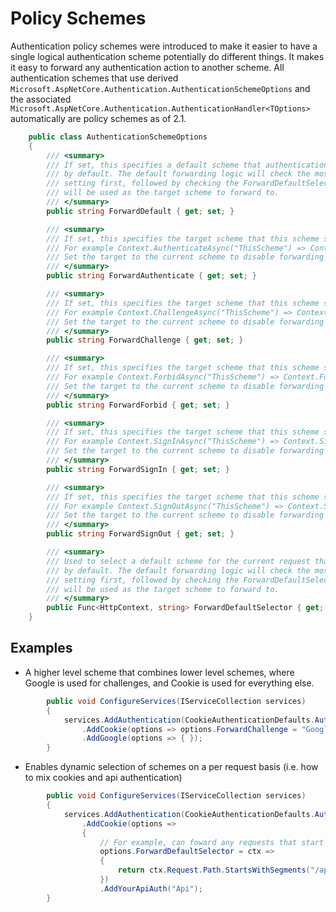 # Policy Schemes

Authentication policy schemes were introduced to make it easier to have a single logical authentication scheme potentially do different things. It makes it easy to forward any authentication action to another scheme.
All authentication schemes that use derived `Microsoft.AspNetCore.Authentication.AuthenticationSchemeOptions` and the associated `Microsoft.AspNetCore.Authentication.AuthenticationHandler<TOptions>` automatically are policy schemes as of 2.1.

```C#
    public class AuthenticationSchemeOptions
    {
        /// <summary>
        /// If set, this specifies a default scheme that authentication handlers should forward all authentication operations to
        /// by default. The default forwarding logic will check the most specific ForwardAuthenticate/Challenge/Forbid/SignIn/SignOut 
        /// setting first, followed by checking the ForwardDefaultSelector, followed by ForwardDefault. The first non null result
        /// will be used as the target scheme to forward to.
        /// </summary>
        public string ForwardDefault { get; set; }

        /// <summary>
        /// If set, this specifies the target scheme that this scheme should forward AuthenticateAsync calls to.
        /// For example Context.AuthenticateAsync("ThisScheme") => Context.AuthenticateAsync("ForwardAuthenticateValue");
        /// Set the target to the current scheme to disable forwarding and allow normal processing.
        /// </summary>
        public string ForwardAuthenticate { get; set; }

        /// <summary>
        /// If set, this specifies the target scheme that this scheme should forward ChallengeAsync calls to.
        /// For example Context.ChallengeAsync("ThisScheme") => Context.ChallengeAsync("ForwardChallengeValue");
        /// Set the target to the current scheme to disable forwarding and allow normal processing.
        /// </summary>
        public string ForwardChallenge { get; set; }

        /// <summary>
        /// If set, this specifies the target scheme that this scheme should forward ForbidAsync calls to.
        /// For example Context.ForbidAsync("ThisScheme") => Context.ForbidAsync("ForwardForbidValue");
        /// Set the target to the current scheme to disable forwarding and allow normal processing.
        /// </summary>
        public string ForwardForbid { get; set; }

        /// <summary>
        /// If set, this specifies the target scheme that this scheme should forward SignInAsync calls to.
        /// For example Context.SignInAsync("ThisScheme") => Context.SignInAsync("ForwardSignInValue");
        /// Set the target to the current scheme to disable forwarding and allow normal processing.
        /// </summary>
        public string ForwardSignIn { get; set; }

        /// <summary>
        /// If set, this specifies the target scheme that this scheme should forward SignOutAsync calls to.
        /// For example Context.SignOutAsync("ThisScheme") => Context.SignInAsync("ForwardSignOutValue");
        /// Set the target to the current scheme to disable forwarding and allow normal processing.
        /// </summary>
        public string ForwardSignOut { get; set; }

        /// <summary>
        /// Used to select a default scheme for the current request that authentication handlers should forward all authentication operations to
        /// by default. The default forwarding logic will check the most specific ForwardAuthenticate/Challenge/Forbid/SignIn/SignOut 
        /// setting first, followed by checking the ForwardDefaultSelector, followed by ForwardDefault. The first non null result
        /// will be used as the target scheme to forward to.
        /// </summary>
        public Func<HttpContext, string> ForwardDefaultSelector { get; set; }
    }
```



## Examples
* A higher level scheme that combines lower level schemes, where Google is used for challenges, and Cookie is used for everything else.

```C#
        public void ConfigureServices(IServiceCollection services)
        {
            services.AddAuthentication(CookieAuthenticationDefaults.AuthenticationScheme)
                .AddCookie(options => options.ForwardChallenge = "Google")
                .AddGoogle(options => { });
        }
```

* Enables dynamic selection of schemes on a per request basis (i.e. how to mix cookies and api authentication)

```C#
        public void ConfigureServices(IServiceCollection services)
        {
            services.AddAuthentication(CookieAuthenticationDefaults.AuthenticationScheme)
                .AddCookie(options =>
                {
                    // For example, can foward any requests that start with /api to the api scheme
                    options.ForwardDefaultSelector = ctx =>
                    {
                        return ctx.Request.Path.StartsWithSegments("/api") ? "Api" : null;
                    })
                    .AddYourApiAuth("Api");
        }
```

